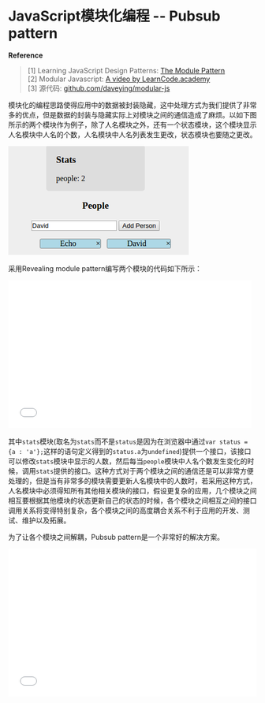 # JavaScript模块化编程 -- Pubsub pattern

**Reference**
> [1] Learning JavaScript Design Patterns: [The Module Pattern](https://addyosmani.com/resources/essentialjsdesignpatterns/book/#modulepatternjavascript)  
> [2] Modular Javascript: [A video by LearnCode.academy](https://www.youtube.com/watch?v=nQRXi1SVOow&list=PLoYCgNOIyGABs-wDaaxChu82q_xQgUb4f&index=4)  
> [3] 源代码: [github.com/daveying/modular-js](https://github.com/daveying/modular-js)

模块化的编程思路使得应用中的数据被封装隐藏，这中处理方式为我们提供了非常多的优点，但是数据的封装与隐藏实际上对模块之间的通信造成了麻烦。以如下图所示的两个模块作为例子，除了人名模块之外，还有一个状态模块，这个模块显示人名模块中人名的个数，人名模块中人名列表发生更改，状态模块也要随之更改。

![Add Person Module and Status module](https://github.com/daveying/modular-js/blob/master/pic/add-person-module-and-status-module.png?raw=true)

采用Revealing module pattern编写两个模块的代码如下所示：


<iframe width="98%" height="300" src="//jsfiddle.net/david_da/4tgvuz72/embedded/" allowfullscreen="allowfullscreen" frameborder="0"></iframe>


其中`stats`模块(取名为`stats`而不是`status`是因为在浏览器中通过`var status = {a : 'a'};`这样的语句定义得到的`status.a`为`undefined`)提供一个接口，该接口可以修改`stats`模块中显示的人数，然后每当`people`模块中人名个数发生变化的时候，调用`stats`提供的接口。这种方式对于两个模块之间的通信还是可以非常方便处理的，但是当有非常多的模块需要更新人名模块中的人数时，若采用这种方式，人名模块中必须得知所有其他相关模块的接口，假设更复杂的应用，几个模块之间相互要根据其他模块的状态更新自己的状态的时候，各个模块之间相互之间的接口调用关系将变得特别复杂，各个模块之间的高度耦合关系不利于应用的开发、测试、维护以及拓展。

为了让各个模块之间解耦，Pubsub pattern是一个非常好的解决方案。

<iframe width="100%" height="300" src="//jsfiddle.net/david_da/pvy1mh0w/1/embedded/" allowfullscreen="allowfullscreen" frameborder="0"></iframe>

